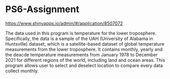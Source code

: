# PS6-Assignment

https://www.shinyapps.io/admin/#/application/8507072

The data used in this program is temperature for the lower troposphere. Specifically, the data is a sample of the UAH (University of Alabama in Huntsville) dataset, which is a satellite-based dataset of global temperature measurements from the lower troposphere. It contains monthly, yearly and the deacde temperature measurements from January 1978 to December 2021 for different regions of the world, including land and ocean areas. This program allows user to select and deselect location to compare every data collect monthly. 